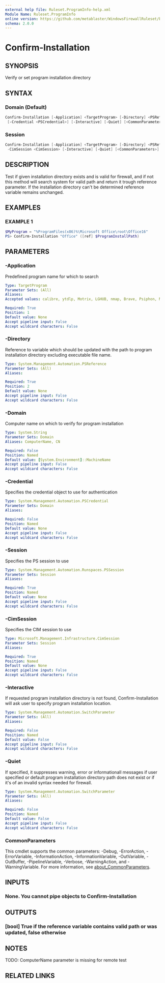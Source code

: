 ```yaml
---
external help file: Ruleset.ProgramInfo-help.xml
Module Name: Ruleset.ProgramInfo
online version: https://github.com/metablaster/WindowsFirewallRuleset/blob/master/Modules/Ruleset.ProgramInfo/Help/en-US/Confirm-Installation.md
schema: 2.0.0
---
```


# Confirm-Installation

## SYNOPSIS

Verify or set program installation directory

## SYNTAX

### Domain (Default)

```powershell
Confirm-Installation [-Application] <TargetProgram> [-Directory] <PSReference> [-Domain <String>]
 [-Credential <PSCredential>] [-Interactive] [-Quiet] [<CommonParameters>]
```

### Session

```powershell
Confirm-Installation [-Application] <TargetProgram> [-Directory] <PSReference> -Session <PSSession>
 -CimSession <CimSession> [-Interactive] [-Quiet] [<CommonParameters>]
```

## DESCRIPTION

Test if given installation directory exists and is valid for firewall, and if not this method will
search system for valid path and return it trough reference parameter.
If the installation directory can't be determined reference variable remains unchanged.

## EXAMPLES

### EXAMPLE 1

```powershell
$MyProgram = "%ProgramFiles(x86)%\Microsoft Office\root\Office16"
PS> Confirm-Installation "Office" ([ref] $ProgramInstallPath)
```

## PARAMETERS

### -Application

Predefined program name for which to search

```yaml
Type: TargetProgram
Parameter Sets: (All)
Aliases:
Accepted values: calibre, ytdlp, Motrix, LGHUB, nmap, Brave, Psiphon, MSI, EdgeWebView, SteamCMD, Audacity, dotnet, CMake, SqlPath, SqlServer, SqlManagementStudio, WindowsDefender, NuGet, NETFramework, vcpkg, SysInternals, WindowsKits, WebPlatform, OpenSpace, XTU, Chocolatey, ArenaChess, GoogleDrive, RivaTuner, Incredibuild, ColorMania, MetaTrader, RealWorld, AzureDataStudio, qBittorrent, OpenTTD, EveOnline, DemiseOfNations, CounterStrikeGO, PinballArcade, JavaUpdate, JavaRuntime, AdobeARM, AdobeReader, AdobeAcrobat, LoLGame, FileZilla, PathOfExile, HWMonitor, CPUZ, MSIAfterburner, GPG, OBSStudio, PasswordSafe, Greenshot, DnsCrypt, OpenSSH, PowerShellCore64, PowerShell64, PowerShell86, OneDrive, HelpViewer, VSCode, MicrosoftOffice, TeamViewer, EdgeChromium, Chrome, Firefox, Yandex, Tor, uTorrent, Thuderbird, Steam, Nvidia64, Nvidia86, GeForceExperience, WarThunder, PokerStars, VisualStudio, VisualStudioInstaller, MSYS2, Git, GitHubDesktop, EpicGames, UnrealEngine, BingWallpaper

Required: True
Position: 1
Default value: None
Accept pipeline input: False
Accept wildcard characters: False
```

### -Directory

Reference to variable which should be updated with the path to program installation directory
excluding executable file name.

```yaml
Type: System.Management.Automation.PSReference
Parameter Sets: (All)
Aliases:

Required: True
Position: 2
Default value: None
Accept pipeline input: False
Accept wildcard characters: False
```

### -Domain

Computer name on which to verify for program installation

```yaml
Type: System.String
Parameter Sets: Domain
Aliases: ComputerName, CN

Required: False
Position: Named
Default value: [System.Environment]::MachineName
Accept pipeline input: False
Accept wildcard characters: False
```

### -Credential

Specifies the credential object to use for authentication

```yaml
Type: System.Management.Automation.PSCredential
Parameter Sets: Domain
Aliases:

Required: False
Position: Named
Default value: None
Accept pipeline input: False
Accept wildcard characters: False
```

### -Session

Specifies the PS session to use

```yaml
Type: System.Management.Automation.Runspaces.PSSession
Parameter Sets: Session
Aliases:

Required: True
Position: Named
Default value: None
Accept pipeline input: False
Accept wildcard characters: False
```

### -CimSession

Specifies the CIM session to use

```yaml
Type: Microsoft.Management.Infrastructure.CimSession
Parameter Sets: Session
Aliases:

Required: True
Position: Named
Default value: None
Accept pipeline input: False
Accept wildcard characters: False
```

### -Interactive

If requested program installation directory is not found, Confirm-Installation will ask
user to specify program installation location.

```yaml
Type: System.Management.Automation.SwitchParameter
Parameter Sets: (All)
Aliases:

Required: False
Position: Named
Default value: False
Accept pipeline input: False
Accept wildcard characters: False
```

### -Quiet

If specified, it suppresses warning, error or informationall messages if user specified or default
program installation directory path does not exist or if it's of an invalid syntax needed for firewall.

```yaml
Type: System.Management.Automation.SwitchParameter
Parameter Sets: (All)
Aliases:

Required: False
Position: Named
Default value: False
Accept pipeline input: False
Accept wildcard characters: False
```

### CommonParameters

This cmdlet supports the common parameters: -Debug, -ErrorAction, -ErrorVariable, -InformationAction, -InformationVariable, -OutVariable, -OutBuffer, -PipelineVariable, -Verbose, -WarningAction, and -WarningVariable. For more information, see [about_CommonParameters](http://go.microsoft.com/fwlink/?LinkID=113216).

## INPUTS

### None. You cannot pipe objects to Confirm-Installation

## OUTPUTS

### [bool] True if the reference variable contains valid path or was updated, false otherwise

## NOTES

TODO: ComputerName parameter is missing for remote test

## RELATED LINKS
